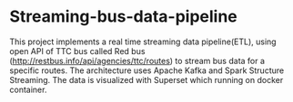 # Streaming-bus-data-pipeline
This project implements a real time streaming data pipeline(ETL), using open API of TTC bus called Red bus (http://restbus.info/api/agencies/ttc/routes) to stream bus data for a specific routes. The architecture uses Apache Kafka and Spark Structure Streaming. The data is visualized with Superset which running on docker container.



